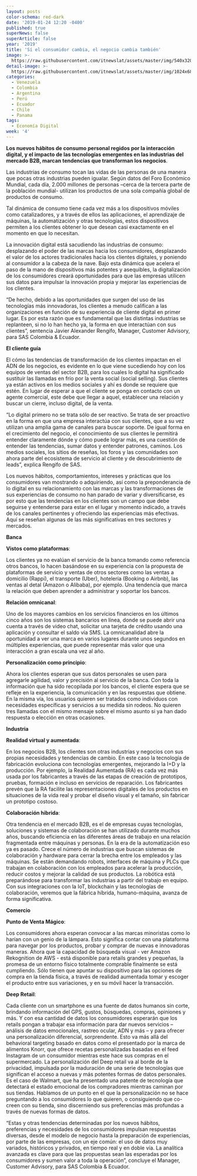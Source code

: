 ```yaml
---
layout: posts
color-schema: red-dark
date: '2019-01-24 12:20 -0400'
published: true
superNews: false
superArticle: false
year: '2019'
title: 'Sí el consumidor cambia, el negocio cambia también'
image: >-
  https://raw.githubusercontent.com/itnewslat/assets/master/img/540x320/Comercio-Electronico-p.jpg
detail-image: >-
  https://raw.githubusercontent.com/itnewslat/assets/master/img/1024x680/Comercio-Electronico-g.jpg
categories:
  - Venezuela
  - Colombia
  - Argentina
  - Perú
  - Ecuador
  - Chile
  - Panama
tags:
  - Economía Digital
week: '4'
---
```

**Los nuevos hábitos de consumo personal regidos por la interacción digital, y el impacto de las tecnologías emergentes en las industrias del mercado B2B, marcan tendencias que transforman los negocios**.

Las industrias de consumo tocan las vidas de las personas de una manera que pocas otras industrias pueden igualar. Según datos del Foro Económico Mundial, cada día, 2.000 millones de personas –cerca de la tercera parte de la población mundial- utilizan los productos de una sola compañía global de productos de consumo.

Tal dinámica de consumo tiene cada vez más a los dispositivos   móviles como catalizadores, y a través de ellos las aplicaciones, el aprendizaje de máquinas, la automatización y otras tecnologías, estos dispositivos permiten a los clientes obtener lo que desean casi exactamente en el momento en que lo necesitan.

La innovación digital está sacudiendo las industrias de consumo: desplazando el poder de las marcas hacia los consumidores, desplazando el valor de los actores tradicionales hacia los clientes digitales, y poniendo al consumidor a la cabeza de la nave. Bajo esta dinámica que acelera el paso de la mano de dispositivos más potentes y asequibles, la digitalización de los consumidores creará oportunidades para que las empresas utilicen sus datos para impulsar la innovación propia y mejorar las experiencias de los clientes.

“De hecho, debido a las oportunidades que surgen del uso de las tecnologías más innovadoras, los clientes a menudo califican a las organizaciones en función de su experiencia de cliente digital en primer lugar. Es por esta razón que es fundamental que las distintas industrias se replanteen, si no lo han hecho ya, la forma en que interactúan con sus clientes”, sentencia Javier Alexander Rengifo, Manager, Customer Advisory, para SAS Colombia & Ecuador.

**El cliente guía**  

El cómo las tendencias de transformación de los clientes impactan en el ADN de los negocios, es evidente en lo que viene sucediendo hoy con los equipos de ventas del sector B2B, para los cuales lo digital ha significado sustituir las llamadas en frío por la venta social (social selling). Sus clientes ya están activos en los medios sociales y ahí es donde se requiere que estén. En lugar de esperar a que el cliente se ponga en contacto con un agente comercial, este debe que llegar a aquel, establecer una relación y buscar un cierre, incluso digital, de la venta. 

“Lo digital primero no se trata sólo de ser reactivo. Se trata de ser proactivo en la forma en que una empresa interactúa con sus clientes, que a su vez utilizan una amplia gama de canales para buscar soporte. De igual forma en el crecimiento del negocio, el conocimiento de sus clientes le permitirá entender claramente dónde y cómo puede lograr más, es una cuestión de entender las tendencias, sumar datos y entender patrones, caminos. Los medios sociales, los sitios de reseñas, los foros y las comunidades son ahora parte del ecosistema de servicio al cliente y de descubrimiento de leads”, explica Rengifo de SAS.

Los nuevos hábitos, comportamientos, intereses y prácticas que los consumidores van mostrando o adquiriendo, así como la preponderancia de lo digital en su relacionamiento con las marcas y las transformaciones de sus experiencias de consumo no han parado de variar y diversificarse, es por esto que las tendencias en los clientes son un campo que debe seguirse y entenderse para estar en el lugar y momento indicado, a través de los canales pertinentes y ofreciendo las experiencias más efectivas. Aquí se reseñan algunas de las más significativas en tres sectores y mercados.

**Banca**

**Vistos como plataformas**: 

Los clientes ya no evalúan el servicio de la banca tomando como referencia otros bancos, lo hacen basándose en su experiencia con la propuesta de plataformas de servicio y ventas de otros sectores como las ventas a domicilio (Rappi), el transporte (Uber), hotelería (Booking o Airbnb), las ventas al detal (Amazon o Alibaba), por ejemplo. Una tendencia que marca la relación que deben aprender a administrar y soportar los bancos.

**Relación omnicanal**:

Uno de los mayores cambios en los servicios financieros en los últimos cinco años son los sistemas bancarios en línea, donde se puede abrir una cuenta a través de video chat, solicitar una tarjeta de crédito usando una aplicación y consultar el saldo vía SMS. La omnicanalidad abre la oportunidad a ver una marca en varios lugares durante unos segundos en múltiples experiencias, que puede representar más valor que una interacción a gran escala una vez al año.
 
**Personalización como principio**:

Ahora los clientes esperan que sus datos personales se usen para agregarle agilidad, valor y precisión al servicio de la banca. Con toda la información que ha sido recopilada por los bancos, el cliente espera que se refleje en la experiencia, la comunicación y en las respuestas que obtiene. En la misma vía, los usuarios quieren ser tratados como individuos con necesidades específicas y servicios a su medida sin rodeos. No quieren tres llamadas con el mismo mensaje sobre el mismo asunto si ya han dado respuesta o elección en otras ocasiones.

**Industria** 

**Realidad virtual y aumentada**: 

En los negocios B2B, los clientes son otras industrias y negocios con sus propias necesidades y tendencias de cambio. En este caso la tecnología de fabricación evoluciona con tecnologías emergentes, mejorando la I+D y la producción. Por ejemplo, la Realidad Aumentada (RA) es cada vez más usada por los fabricantes a través de las etapas de creación de prototipos, pruebas, formación e incluso en servicios de reparación. Los fabricantes prevén que la RA facilite las representaciones digitales de los productos en situaciones de la vida real y probar el diseño visual y el tamaño, sin fabricar un prototipo costoso.

**Colaboración hibrida**:

Otra tendencia en el mercado B2B, es el de empresas cuyas tecnologías, soluciones y sistemas de colaboración se han utilizado durante muchos años, buscando eficiencia en las diferentes áreas de trabajo en una relación fragmentada entre máquinas y personas. En la era de la automatización eso ya es pasado. Crece el número de industrias que buscan sistemas de colaboración y hardware para cerrar la brecha entre los empleados y las máquinas. Se están demandando robots, interfaces de máquina y PLCs que trabajan en colaboración con los empleados para acelerar la producción, reducir costos y mejorar la calidad de sus productos. La robótica está preparándose para transformar las industrias a partir del trabajo en equipo. Con sus integraciones con la IoT, blockchain y las tecnologías de colaboración, veremos que la fábrica híbrida, humano-máquina, avanza de forma significativa.

**Comercio**

**Punto de Venta Mágico**:

Los consumidores ahora esperan convocar a las marcas minoristas como lo harían con un genio de la lámpara. Esto significa contar con una plataforma para navegar por los productos, probar y comprar de nuevas e innovadoras maneras. Ahora que la capacidad de búsqueda visual - ver Amazon Rekognition de AWS - está disponible para retails grandes y pequeñas, la promesa de un entorno físico totalmente comprable finalmente se está cumpliendo. Sólo tienen que apuntar su dispositivo para las opciones de compra en la tienda física, a través de realidad aumentada tomar y escoger el producto entre sus variaciones, y en su móvil hacer la transacción. 

**Deep Retail**:

Cada cliente con un smartphone es una fuente de datos humanos sin corte, brindando información del GPS, gustos, búsquedas, compras, opiniones y más. Y con esa cantidad de datos los consumidores esperarán que los retails pongan a trabajar esa información para dar nuevos servicios –análisis de datos emocionales, rastreo ocular, ADN y más – y para ofrecer una personalización diferencial, sorprendente. Esto va más allá del behavioral targeting basado en datos como el presentado por la marca de alimentos Knorr, que ofrece recetas personalizadas basadas en el feed Instagram de un consumidor mientras este hace sus compras en el supermercado. La personalización del Deep retail va al borde de la privacidad, impulsada por la maduración de una serie de tecnologías que significan el acceso a nuevas y más potentes formas de datos personales. Es el caso de Walmart, que ha presentado una patente de tecnología que detectará el estado emocional de los compradores mientras caminan por sus tiendas. Hablamos de un punto en el que la personalización no se hace preguntando a los consumidores lo que quieren, o consiguiendo que co-creen con su tienda, sino discerniendo sus preferencias más profundas a través de nuevas formas de datos.

“Estas y otras tendencias determinadas por los nuevos hábitos, preferencias y necesidades de los consumidores impulsan respuestas diversas, desde el modelo de negocio hasta la preparación de experiencias, por parte de las empresas, con un eje común: el uso de datos muy variados, históricos y privados, en tiempo real y en doble vía. La analítica avanzada es clave para que las propuestas sean las esperadas por los consumidores y sumen valor a toda la operación”, concluye el Manager, Customer Advisory, para SAS Colombia & Ecuador.